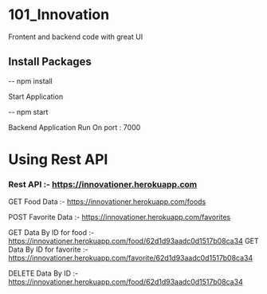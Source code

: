 # 101_Innovation
Frontent and backend code with great UI

## Install Packages

-- npm install

Start Application

-- npm start

Backend Application Run On port : 7000


# Using Rest API

### Rest API :- https://innovationer.herokuapp.com

GET Food Data :- https://innovationer.herokuapp.com/foods

POST Favorite Data :- https://innovationer.herokuapp.com/favorites

GET Data By ID for food :- https://innovationer.herokuapp.com/food/62d1d93aadc0d1517b08ca34
GET Data By ID for favorite :- https://innovationer.herokuapp.com/favorite/62d1d93aadc0d1517b08ca34


DELETE Data By ID :- https://innovationer.herokuapp.com/food/62d1d93aadc0d1517b08ca34
